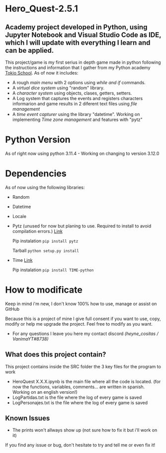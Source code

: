 # Hero_Quest-2.5.1
## Academy project developed in Python, using Jupyter Notebook and Visual Studio Code as IDE, which I will update with everything I learn and can be applied.

This project/game is my first serius in depth game made in python following the instructions and information that I gather from my Python academy [Tokio School](https://www.tokioschool.com).
As of now it includes:
* A rough *main menu* with 2 options using *while and if* commands.
* A *virtual dice system* using "random" library.
* A *character system* using objects, clases, getters, setters.
* A Log system that captures the events and registers characters informarion and game results in 2 diferent text files using *file management*
* A *time event capturer* using the library "datetime". Working on implementing *Time zone management* and features with "pytz"

# Python Version 
As of right now using python 3.11.4 - Working on changing to version 3.12.0

# Dependencies
As of now using the following libraries:
* Random
* Datetime
* Locale
* Pytz (unused for now but planing to use. Required to install to avoid compilation errors.) [Link](https://pypi.org/project/pytz/)

  Pip instalation ```pip install pytz```

  Tarball ```python setup.py install```
* Time [Link](https://pypi.org/project/TIME-python/#:~:text=Installing%20%26%20importing&text=The%20TIME%20package%20is%20available,date%20with%20the%20latest%20changes.&text=To%20upgrade%20the%20current%20version,install%20TIME-python%20--upgrade%20.&text=All%20available%20versions%20are%20listed%20in%20PyPI.)

  Pip instalation ```pip install TIME-python```

# How to modificate
Keep in mind i'm new, I don't know 100% how to use, manage or assist on GitHub

Because this is a project of mine I give full consent if you want to use, copy, modify or help me upgrade the project.
Feel free to modify as you want.

* For any questions I leave you here my contact discord *(heyne_cositas / VanimaYT#8738)*

## What does this project contain?

This project contains inside the SRC folder the 3 key files for the program to work
* HeroQuest X.X.X.ipynb is the main file where all the code is located. (for now the functions, variables, comments... are written in spanish. Working on an english version!)
* LogPartidas.txt is the file where the log of every game is saved
* LogPersonajes.txt is the file where the log of every game is saved

## Known Issues

- The prints won't allways show up (not sure how to fix it but i'll work on it)

If you find any issue or bug, don't hesitate to try and tell me or even fix it!
